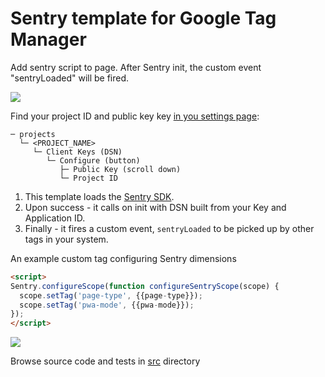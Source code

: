 # Sentry template for Google Tag Manager

Add sentry script to page.
After Sentry init, the custom event "sentryLoaded" will be fired.

![](https://user-images.githubusercontent.com/516342/77833539-3728d780-714f-11ea-900e-5e25b0a7a8a9.png)


Find your project ID and public key key [in you settings page](https://sentry.io/settings):
```
─ projects
  └─ <PROJECT_NAME>
     └─ Client Keys (DSN)
        └─ Configure (button)
           ├─ Public Key (scroll down)
           └─ Project ID
```

1. This template loads the [Sentry SDK](https://docs.sentry.io/error-reporting/quickstart/?platform=browser).
2. Upon success - it calls on init with DSN built from your Key and Application ID.
3. Finally - it fires a custom event, `sentryLoaded` to be picked up by other tags in your system.

An example custom tag configuring Sentry dimensions
```html
<script>
Sentry.configureScope(function configureSentryScope(scope) {
  scope.setTag('page-type', {{page-type}});
  scope.setTag('pwa-mode', {{pwa-mode}});
});
</script>
```

![](https://user-images.githubusercontent.com/516342/73126539-a736a800-3fbc-11ea-8d84-f7107b4d657a.png)

Browse source code and tests in [src](./src) directory
